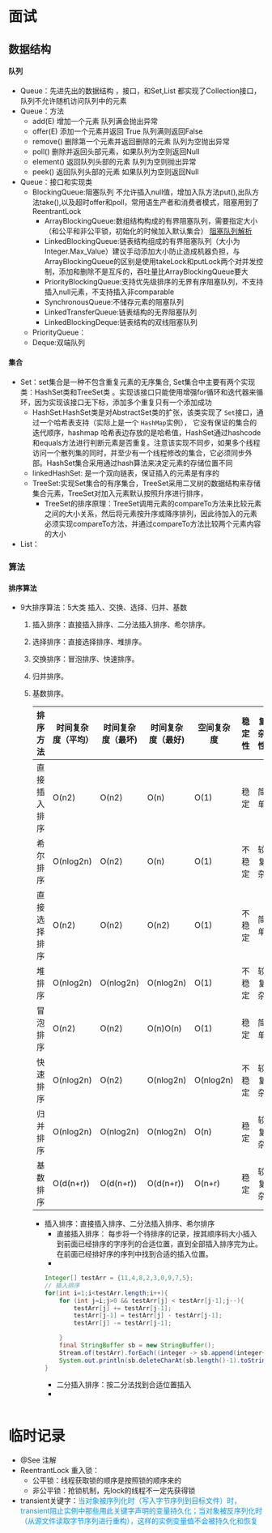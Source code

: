 # 面试
## 数据结构
####  队列
- Queue：先进先出的数据结构 ，接口，和Set,List 都实现了Collection接口，队列不允许随机访问队列中的元素
- Queue：方法
  - add(E)	增加一个元素  队列满会抛出异常
  - offer(E) 		添加一个元素并返回 True 队列满则返回False
  - remove()		删除第一个元素并返回删除的元素 队列为空抛出异常
  - poll() 	删除并返回头部元素，如果队列为空则返回Null
  - element()  返回队列头部的元素 队列为空则抛出异常
  - peek()	返回队列头部的元素 如果队列为空则返回Null
- Queue：接口和实现类
  - BlockingQueue:阻塞队列 不允许插入null值，增加入队方法put(),出队方法take(),以及超时offer和poll，常用语生产者和消费者模式，阻塞用到了ReentrantLock
    - ArrayBlockingQueue:数组结构构成的有界阻塞队列，需要指定大小（和公平和非公平锁，初始化的时候加入默认集合）  [阻塞队列解析](https://blog.csdn.net/javazejian/article/details/77410889 "LinkedBlockingQueue ArrayBlockingQueue")
    - LinkedBlockingQueue:链表结构组成的有界阻塞队列（大小为Integer.Max_Value）建议手动添加大小防止造成机器负担，与ArrayBlockingQueue的区别是使用takeLock和putLock两个对并发控制，添加和删除不是互斥的，吞吐量比ArrayBlockingQueue要大
    - PriorityBlockingQueue:支持优先级排序的无界有序阻塞队列，不支持插入null元素，不支持插入非comparable
    - SynchronousQueue:不储存元素的阻塞队列
    - LinkedTransferQueue:链表结构的无界阻塞队列
    - LinkedBlockingDeque:链表结构的双线阻塞队列
  - PriorityQueue：
  - Deque:双端队列

####  集合
- Set：set集合是一种不包含重复元素的无序集合, Set集合中主要有两个实现类：HashSet类和TreeSet类 。实现该接口只能使用增强for循环和迭代器来循环，因为实现该接口无下标，添加多个重复只有一个添加成功
	- HashSet:HashSet类是对AbstractSet类的扩张，该类实现了 `Set`接口，通过一个哈希表支持（实际上是一个 `HashMap`实例）， 它没有保证的集合的迭代顺序，hashmap 哈希表边存放的是哈希值，HashSet通过hashcode和equals方法进行判断元素是否重复。注意该实现不同步，如果多个线程访问一个散列集的同时，并至少有一个线程修改的集合，它必须同步外部。HashSet集合采用通过hash算法来决定元素的存储位置不同
	- linkedHashSet: 是一个双向链表，保证插入的元素是有序的
	- TreeSet:实现Set集合的有序集合，TreeSet采用二叉树的数据结构来存储集合元素，TreeSet对加入元素默认按照升序进行排序，
      - TreeSet的排序原理：TreeSet调用元素的compareTo方法来比较元素之间的大小关系，然后将元素按升序或降序排列，因此待加入的元素必须实现compareTo方法，并通过compareTo方法比较两个元素内容的大小
- List：

### 算法
#### 排序算法
- 9大排序算法：5大类 插入、交换、选择、归并、基数

  1. 插入排序：直接插入排序、二分法插入排序、希尔排序。

  2. 选择排序：直接选择排序、堆排序。

  3. 交换排序：冒泡排序、快速排序。

  4. 归并排序。

  5. 基数排序。

     | 排序方法     | 时间复杂度（平均） | 时间复杂度（最坏) | 时间复杂度（最好) | 空间复杂度 | 稳定性 | 复杂性 |
     | ------------ | ------------------ | ----------------- | ----------------- | ---------- | ------ | ------ |
     | 直接插入排序 | O(n2)              | O(n2)             | O(n)              | O(1)       | 稳定   | 简单   |
     | 希尔排序     | O(nlog2n)          | O(n2)             | O(n)              | O(1)       | 不稳定 | 较复杂 |
     | 直接选择排序 | O(n2)              | O(n2)             | O(n2)             | O(1)       | 不稳定 | 简单   |
     | 堆排序       | O(nlog2n)          | O(nlog2n)         | O(nlog2n)         | O(1)       | 不稳定 | 较复杂 |
     | 冒泡排序     | O(n2)              | O(n2)             | O(n)O(n)          | O(1)       | 稳定   | 简单   |
     | 快速排序     | O(nlog2n)          | O(n2)             | O(nlog2n)         | O(nlog2n)  | 不稳定 | 较复杂 |
     | 归并排序     | O(nlog2n)          | O(nlog2n)         | O(nlog2n)         | O(n)       | 稳定   | 较复杂 |
     | 基数排序     | O(d(n+r))          | O(d(n+r))         | O(d(n+r))         | O(n+r)     | 稳定   | 较复杂 |

     - 插入排序：直接插入排序、二分法插入排序、希尔排序
       - 直接插入排序： 每步将一个待排序的记录，按其顺序码大小插入到前面已经排序的字序列的合适位置，直到全部插入排序完为止。 在前面已经排好序的序列中找到合适的插入位置。
       - 
       ```java
       Integer[] testArr = {11,4,8,2,3,0,9,7,5};
       // 插入排序
       for(int i=1;i<testArr.length;i++){
           for (int j=i;j>0 && testArr[j] < testArr[j-1];j--){
               testArr[j] += testArr[j-1];
               testArr[j-1] = testArr[j] - testArr[j-1];
               testArr[j] -= testArr[j-1];
       
           }
           final StringBuffer sb = new StringBuffer();
           Stream.of(testArr).forEach((integer -> sb.append(integer+",")));
           System.out.println(sb.deleteCharAt(sb.length()-1).toString());
       }
       ```
       - 二分插入排序：按二分法找到合适位置插入
       - 
       ```
       
       ```



# 临时记录

- @See 注解
- ReentrantLock 重入锁：
  - 公平锁：线程获取锁的顺序是按照锁的顺序来的
  - 非公平锁：抢锁机制，先lock的线程不一定先获得锁
- transient关键字：<font color="00999ff">当对象被序列化时（写入字节序列到目标文件）时，transient阻止实例中那些用此关键字声明的变量持久化；当对象被反序列化时（从源文件读取字节序列进行重构），这样的实例变量值不会被持久化和恢复</font>